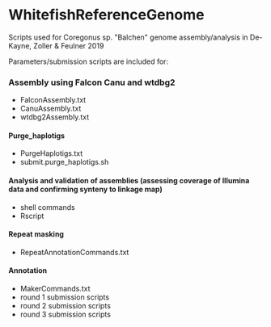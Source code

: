 # WhitefishReferenceGenome
Scripts used for Coregonus sp. "Balchen" genome assembly/analysis in De-Kayne, Zoller &amp; Feulner 2019

Parameters/submission scripts are included for:

### Assembly using Falcon Canu and wtdbg2 
- FalconAssembly.txt
- CanuAssembly.txt
- wtdbg2Assembly.txt

#### Purge_haplotigs
- PurgeHaplotigs.txt
- submit.purge_haplotigs.sh

#### Analysis and validation of assemblies (assessing coverage of Illumina data and confirming synteny to linkage map)
- shell commands
- Rscript

#### Repeat masking
- RepeatAnnotationCommands.txt

#### Annotation
- MakerCommands.txt
- round 1 submission scripts
- round 2 submission scripts
- round 3 submission scripts








